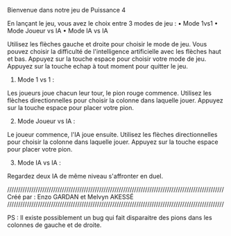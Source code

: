 Bienvenue dans notre jeu de Puissance 4

En lançant le jeu, vous avez le choix entre 3 modes de jeu :
• Mode 1vs1
• Mode Joueur vs IA
• Mode IA vs IA

Utilisez les flèches gauche et droite pour choisir le mode de jeu.
Vous pouvez choisir la difficulté de l'intelligence artificielle avec les flèches haut et bas.
Appuyez sur la touche espace pour choisir votre mode de jeu.
Appuyez sur la touche echap à tout moment pour quitter le jeu.

1) Mode 1 vs 1 :

Les joueurs joue chacun leur tour, le pion rouge commence.
Utilisez les flèches directionnelles pour choisir la colonne dans laquelle jouer.
Appuyez sur la touche espace pour placer votre pion.

2) Mode Joueur vs IA :

Le joueur commence, l'IA joue ensuite.
Utilisez les flèches directionnelles pour choisir la colonne dans laquelle jouer.
Appuyez sur la touche espace pour placer votre pion.

3) Mode IA vs IA :

Regardez deux IA de même niveau s'affronter en duel.


///////////////////////////////////////////////////////////////////////////////////////////////////
Créé par :
Enzo GARDAN et Melvyn AKESSÉ
///////////////////////////////////////////////////////////////////////////////////////////////////
























PS :
Il existe possiblement un bug qui fait disparaitre des pions dans les colonnes de gauche et de droite.